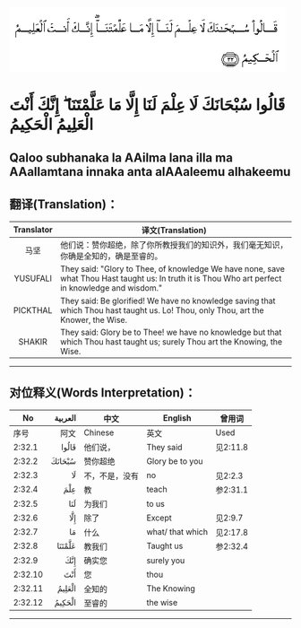 ![002:032](images/002_032.gif)

#  قَالُوا سُبْحَانَكَ لَا عِلْمَ لَنَا إِلَّا مَا عَلَّمْتَنَا ۖ إِنَّكَ أَنْتَ الْعَلِيمُ الْحَكِيمُ 

## Qaloo subhanaka la AAilma lana illa ma AAallamtana innaka anta alAAaleemu alhakeemu

## 翻译(Translation)：

| Translator | 译文(Translation)                                            |
|:----------:| ------------------------------------------------------------ |
| 马坚       | 他们说：赞你超绝，除了你所教授我们的知识外，我们毫无知识，你确是全知的，确是至睿的。 |
| YUSUFALI   | They said: "Glory to Thee, of knowledge We have none, save what Thou Hast taught us: In truth it is Thou Who art perfect in knowledge and wisdom." |
| PICKTHAL   | They said: Be glorified! We have no knowledge saving that which Thou hast taught us. Lo! Thou, only Thou, art the Knower, the Wise. |
| SHAKIR     | They said: Glory be to Thee! we have no knowledge but that which Thou hast taught us; surely Thou art the Knowing, the Wise. |

---

## 对位释义(Words Interpretation)：

| No      | العربية | 中文           | English          | 曾用词   |
| ------- | ------: | -------------- | ---------------- | -------- |
| 序号    |    阿文 | Chinese        | 英文             | Used     |
| 2:32.1  |   قَالُوا | 他们说，       | They said        | 见2:11.8 |
| 2:32.2  |  سُبْحَانَكَ | 赞你超绝       | Glory be to you  |          |
| 2:32.3  |      لَا | 不，不是，没有 | no               | 见2:2.3  |
| 2:32.4  |     عِلْمَ | 教             | teach            | 参2:31.1 |
| 2:32.5  |     لَنَا | 为我们         | to us            |          |
| 2:32.6  |     إِلَّا | 除了           | Except           | 见2:9.7  |
| 2:32.7  |      مَا | 什么           | what/ that which | 见2:17.8 |
| 2:32.8  |  عَلَّمْتَنَا | 教我们         | Taught us        | 参2:32.4 |
| 2:32.9  |     إِنَّكَ | 确实您         | surely you       |          |
| 2:32.10 |     أَنْتَ | 您             | thou             |          |
| 2:32.11 |  الْعَلِيمُ | 全知的         | The Knowing      |          |
| 2:32.12 |  الْحَكِيمُ | 至睿的         | the wise         |          |

---

